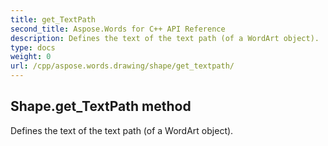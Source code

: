 ```yaml
---
title: get_TextPath
second_title: Aspose.Words for C++ API Reference
description: Defines the text of the text path (of a WordArt object). 
type: docs
weight: 0
url: /cpp/aspose.words.drawing/shape/get_textpath/
---
```

## Shape.get_TextPath method


Defines the text of the text path (of a WordArt object). 

